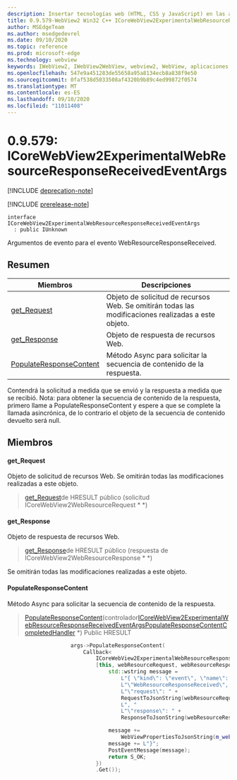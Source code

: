```yaml
---
description: Insertar tecnologías web (HTML, CSS y JavaScript) en las aplicaciones nativas con el control Microsoft Edge WebView2
title: 0.9.579-WebView2 Win32 C++ ICoreWebView2ExperimentalWebResourceResponseReceivedEventArgs
author: MSEdgeTeam
ms.author: msedgedevrel
ms.date: 09/10/2020
ms.topic: reference
ms.prod: microsoft-edge
ms.technology: webview
keywords: IWebView2, IWebView2WebView, webview2, WebView, aplicaciones Win32, Win32, Edge, ICoreWebView2, ICoreWebView2Controller, control de explorador, HTML Edge, ICoreWebView2ExperimentalWebResourceResponseReceivedEventArgs
ms.openlocfilehash: 547e9a451283de55658a95a8134ecb8a838f9e50
ms.sourcegitcommit: 0faf538d5033508af4320b9b89c4ed99872f0574
ms.translationtype: MT
ms.contentlocale: es-ES
ms.lasthandoff: 09/10/2020
ms.locfileid: "11011408"
---
```

# 0.9.579: ICoreWebView2ExperimentalWebResourceResponseReceivedEventArgs 

[!INCLUDE [deprecation-note](../../includes/deprecation-note.md)]

[!INCLUDE [prerelease-note](../../includes/prerelease-note.md)]

```
interface ICoreWebView2ExperimentalWebResourceResponseReceivedEventArgs
  : public IUnknown
```

Argumentos de evento para el evento WebResourceResponseReceived.

## Resumen

 Miembros                        | Descripciones
--------------------------------|---------------------------------------------
[get_Request](#get_request) | Objeto de solicitud de recursos Web. Se omitirán todas las modificaciones realizadas a este objeto.
[get_Response](#get_response) | Objeto de respuesta de recursos Web.
[PopulateResponseContent](#populateresponsecontent) | Método Async para solicitar la secuencia de contenido de la respuesta.

Contendrá la solicitud a medida que se envió y la respuesta a medida que se recibió. Nota: para obtener la secuencia de contenido de la respuesta, primero llame a PopulateResponseContent y espere a que se complete la llamada asincrónica, de lo contrario el objeto de la secuencia de contenido devuelto será null.

## Miembros

#### get_Request 

Objeto de solicitud de recursos Web. Se omitirán todas las modificaciones realizadas a este objeto.

> [get_Request](#get_request)de HRESULT público (solicitud ICoreWebView2WebResourceRequest * *)

#### get_Response 

Objeto de respuesta de recursos Web.

> [get_Response](#get_response)de HRESULT público (respuesta de ICoreWebView2WebResourceResponse * *)

Se omitirán todas las modificaciones realizadas a este objeto.

#### PopulateResponseContent 

Método Async para solicitar la secuencia de contenido de la respuesta.

> [PopulateResponseContent](#populateresponsecontent)(controlador[ICoreWebView2ExperimentalWebResourceResponseReceivedEventArgsPopulateResponseContentCompletedHandler](icorewebview2experimentalwebresourceresponsereceivedeventargspopulateresponsecontentcompletedhandler.md) *) Public HRESULT

```cpp
                    args->PopulateResponseContent(
                        Callback<
                            ICoreWebView2ExperimentalWebResourceResponseReceivedEventArgsPopulateResponseContentCompletedHandler>(
                            [this, webResourceRequest, webResourceResponse](HRESULT result) {
                                std::wstring message =
                                    L"{ \"kind\": \"event\", \"name\": "
                                    L"\"WebResourceResponseReceived\", \"args\": {"
                                    L"\"request\": " +
                                    RequestToJsonString(webResourceRequest.get()) +
                                    L", "
                                    L"\"response\": " +
                                    ResponseToJsonString(webResourceResponse.get()) + L"}";

                                message +=
                                    WebViewPropertiesToJsonString(m_webviewEventSource.get());
                                message += L"}";
                                PostEventMessage(message);
                                return S_OK;
                            })
                            .Get());
```

